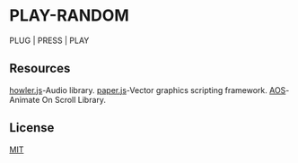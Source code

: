 # PLAY-RANDOM
PLUG | PRESS | PLAY
## Resources
[howler.js](https://howlerjs.com/)-Audio library.
[paper.js](http://paperjs.org/)-Vector graphics scripting framework.
[AOS](https://michalsnik.github.io/aos/)-Animate On Scroll Library.

## License
[MIT](https://choosealicense.com/licenses/mit/)
